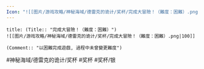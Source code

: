 ```yaml
---
Icon: "![[图片/游戏攻略/神秘海域/德雷克的诡计/奖杯/完成大冒險！（難度：困難）.png|30]]"
---
```

```ad-common-silver-trophy
title: (Title:: "完成大冒險！（難度：困難）")
![[图片/游戏攻略/神秘海域/德雷克的诡计/奖杯/完成大冒險！（難度：困難）.png|100]]

(Comment:: "以困難完成遊戲, 過程中未曾變更難度")
```

#神秘海域/德雷克的诡计/奖杯 #奖杯 #奖杯/银

